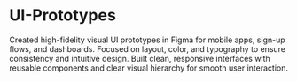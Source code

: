 # UI-Prototypes
Created high-fidelity visual UI prototypes in Figma for mobile apps, sign-up flows, and dashboards. Focused on layout, color, and typography to ensure consistency and intuitive design. Built clean, responsive interfaces with reusable components and clear visual hierarchy for smooth user interaction.

